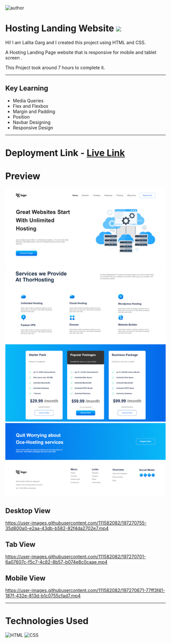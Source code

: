 ![author](https://img.shields.io/badge/Author-Lalita%20Garg-orange) 
# Hosting Landing Website    ![](	https://img.shields.io/website-up-down-green-red/http/monip.org.svg)
Hi! I am Lalita Garg and I created this project using HTML and CSS.

A Hosting  Landing Page website that is responsive for mobile and tablet screen .

This Project took around 7 hours to complete it.
***
## Key Learning 

- Media Queries 
- Flex and Flexbox
- Margin and Padding 
- Position 
- Navbar Designing 
- Responsive Design
***
# Deployment Link - [Live Link](https://hosting-landingpage-01.netlify.app/)
# Preview 
![ScreenShot](./screenshots/screen1.PNG)
![ScreenShot](./screenshots/screen2.PNG)
![ScreenShot](./screenshots/screen3.PNG)
![ScreenShot](./screenshots/screen4.PNG)

## Desktop View
https://user-images.githubusercontent.com/111582082/197270755-35d800a0-e2aa-43db-b582-82f4da2702e7.mp4

## Tab View

https://user-images.githubusercontent.com/111582082/197270701-6a07607c-f5c7-4c82-8b57-b074e8c0caae.mp4

## Mobile View

https://user-images.githubusercontent.com/111582082/197270671-77ff3f41-187f-432e-813d-b1c0755cfad7.mp4




***
# Technologies Used 

![HTML](https://img.shields.io/badge/HTML5-E34F26?style=for-the-badge&logo=html5&logoColor=white)
![CSS](	https://img.shields.io/badge/CSS3-1572B6?style=for-the-badge&logo=css3&logoColor=white)





